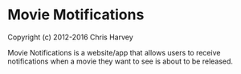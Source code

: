 # Movie Motifications

Copyright (c) 2012-2016 Chris Harvey

Movie Notifications is a website/app that allows users to receive notifications when a movie
they want to see is about to be released.
